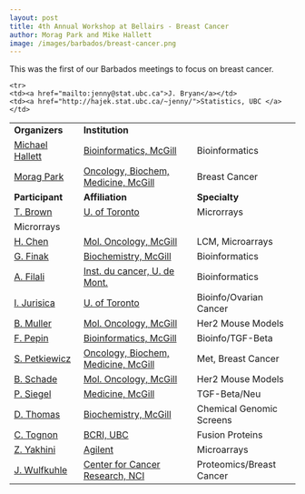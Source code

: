 ```yaml
---
layout: post
title: 4th Annual Workshop at Bellairs - Breast Cancer
author: Morag Park and Mike Hallett
image: /images/barbados/breast-cancer.png
---
```


This was the first of our Barbados meetings to focus on breast cancer. 

<table class="t1" width="624" cellspacing="0" cellpadding="0">
<tbody>
<tr>
<td class="td1" valign="middle"><span class="p1"><strong>Organizers</strong></span></td>
<td class="td2" valign="middle"><span class="p1"><strong>Institution</strong></span></td>
</tr>
<tr>   <td WIDTH="20%"><a href="mailto:hallett@mcb.mcgill.ca">Michael 
      Hallett</a></td>
    <td WIDTH="33%"><a href="http://www.mcb.mcgill.ca/~hallett">Bioinformatics, McGill</a></td>
    <td>Bioinformatics</td>
</tr>

  <tr>
    <td width="12%"><a href="mailto:morag.park@McGill.ca">Morag Park</a></td>
    <td width="26%"><a href="http://www.mcgill.ca/biochemistry/department/faculty/park/">Oncology, Biochem, Medicine,
      McGill </a></td> <td>Breast Cancer</td></tr>
  

  <tr> 
    <td WIDTH="12%"><strong>Participant</strong></td>
    <td WIDTH="26%"><strong>Affiliation</strong></td>
<td WIDTH="26%"><strong>Specialty</strong></td>    </tr>
  <tr> 
    <td><a href="mailto:juris@ai.toronto.edu">T. Brown</a></td>
    <td><a href="http://www.cs.toronto.edu/~juris">U. of Toronto </a></td>
<td>Microrrays</td>  </tr>


    <tr> 
    <td><a href="mailto:jenny@stat.ubc.ca">J. Bryan</a></td>
    <td><a href="http://hajek.stat.ubc.ca/~jenny/">Statistics, UBC </a></td>
<td>Microrrays</td>  </tr>

<tr> 
    <td><a href="mailto:haiying4316@yahoo.com">H. Chen</a></td>
    <td><a href="http://www.mcgill.ca/oncology">Mol. Oncology, McGill </a>
<td>LCM, Microarrays</td>  </tr>


  <tr>
    <td><a href="mailto:finak@mcb.mcgill.ca">G. Finak</a></td> 
    <td><a href="http://www.mcb.mcgill.ca/~finak">Biochemistry, McGill </a></td> <td>Bioinformatics</td>
     </tr>


<tr>
<td><a href="mailto:alifilali2003@yahoo.ca">A. Filali</a></td> 
<td><a href="http://www.icm.qc.ca/">Inst. du cancer, U. de Mont.  </a></td> 
<td>Bioinformatics</td>
     </tr>

   <tr> 
    <td><a href="mailto:juris@ai.toronto.edu">I. Jurisica</a></td> <td> <a href="http://www.cs.toronto.edu/~juris">U. of Toronto </a> </td>
    <td>Bioinfo/Ovarian Cancer
           <tr> 
     <td><a href="mailto:muller@molonc.mcgill.ca">B. Muller</a></td> <td><a href="http://www.mcgill.ca/biochemistry/department/faculty/muller/">Mol. Oncology, McGill </a></td> <td>Her2 Mouse Models</td>
   
  <tr> 
        <td><a href="mailto:francois@mcb.mcgill.ca">F. Pepin</a></td> <td><a href="http://www.mcb.mcgill.ca">Bioinformatics, McGill </a></td><td>Bioinfo/TGF-Beta</td>
    <tr> 
     <td><a href="mailto:stephanie.petkiewicz@muhc.mcgill.ca">S. Petkiewicz</a></td><td><a href="http://www.mcgill.ca/biochemistry/department/faculty/park/">Oncology, Biochem, Medicine,
      McGill  </a> </td>
     <td>Met, Breast Cancer
     <tr> 
        <tr> 
     <td><a href="mailto:peter.siegel@mcgill.ca">B. Schade</a></td><td><a href="http://www.mcgill.ca/biochemistry/">Mol. Oncology, McGill </a></td><td>Her2 Mouse Models</td>
        <tr> 
     <td><a href="mailto:peter.siegel@mcgill.ca">P. Siegel</a></td><td><a href="http://www.medicine.mcgill.ca/">Medicine, McGill </a></td><td>TGF-Beta/Neu</td>
   <tr> 
     <td><a href="mailto:david.thomas@mcgill.ca">D. Thomas</a></td><td><a href="http://www.mcgill.ca/biochemistry/department/faculty/thomas/">Biochemistry, McGill </a></td><td>Chemical Genomic Screens</td>
     <tr> 
    <td><a href="mailto:ctognon@interchange.ubc.ca">C. Tognon</a></td><td><a href="http://www.bcricwh.bc.ca/our_research/researchers/researcher_by_name/poul_sorenson.htm">
    BCRI, UBC </a></td><td>Fusion Proteins</td>
      <tr> 
   <tr> 
    <td><a href="mailto:zohar_yakhini@agilent.com ">Z. Yakhini</a></td><td><a href="http://www.labs.agilent.com/">Agilent </a></td><td>Microarrays </td></tr>
  <tr> 
    <td><a href="mailto:wulfkuhle@cber.fda.gov">J. Wulfkuhle</a></td><td><a href="http://www.labs.agilent.com/">Center for Cancer Research, NCI </a></td><td>Proteomics/Breast Cancer</td> </tr>

  </tbody>
</table>
